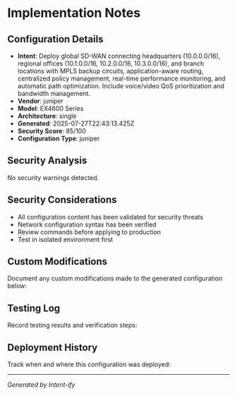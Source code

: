# Implementation Notes

## Configuration Details
- **Intent**: Deploy global SD-WAN connecting headquarters (10.0.0.0/16), regional offices (10.1.0.0/16, 10.2.0.0/16, 10.3.0.0/16), and branch locations with MPLS backup circuits, application-aware routing, centralized policy management, real-time performance monitoring, and automatic path optimization. Include voice/video QoS prioritization and bandwidth management.
- **Vendor**: juniper
- **Model**: EX4600 Series
- **Architecture**: single
- **Generated**: 2025-07-27T22:43:13.425Z
- **Security Score**: 85/100
- **Configuration Type**: juniper

## Security Analysis
No security warnings detected.

## Security Considerations
- All configuration content has been validated for security threats
- Network configuration syntax has been verified
- Review commands before applying to production
- Test in isolated environment first

## Custom Modifications
Document any custom modifications made to the generated configuration below:

## Testing Log
Record testing results and verification steps:

## Deployment History
Track when and where this configuration was deployed:

---
*Generated by Intent-ify*